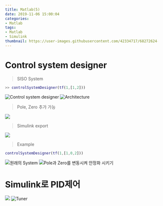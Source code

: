 ```yaml
---
title: Matlab(5)
date: 2019-11-06 15:00:04
categories:
- Matlab
tags:
- Matlab
- Simulink
thumbnail: https://user-images.githubusercontent.com/42334717/68272624-95252780-00a7-11ea-9c69-39ae46e2a499.png
---
```

# Control system designer

> SISO System

~~~Matlab
>> controlSystemDesigner(tf(1,[1,2]))
~~~
<!-- more -->
![Control system designer](https://user-images.githubusercontent.com/42334717/68272624-95252780-00a7-11ea-9c69-39ae46e2a499.png)
![Architecture](https://user-images.githubusercontent.com/42334717/68272880-4deb6680-00a8-11ea-985d-fbfa1b949c75.png)

> Pole, Zero 추가 가능

![](https://user-images.githubusercontent.com/42334717/68272777-006ef980-00a8-11ea-972d-07d84a487752.png)

> Simulink export

![](https://user-images.githubusercontent.com/42334717/68272831-25fc0300-00a8-11ea-9feb-c365ba1a4911.png)

> Example

~~~Matlab
controlSystemDesigner(tf(1,[1,0,2]))
~~~

![원래의 System](https://user-images.githubusercontent.com/42334717/68273645-6e1c2500-00aa-11ea-9ef8-bf99b65d1b54.png)
![Pole과 Zero를 변동시켜 안정화 시키기](https://user-images.githubusercontent.com/42334717/68273575-2dbca700-00aa-11ea-817e-4a3356902d52.png)

# Simulink로 PID제어

![](https://user-images.githubusercontent.com/42334717/68274014-54c7a880-00ab-11ea-8188-9d9eb3ef1b78.png)
![Tuner](https://user-images.githubusercontent.com/42334717/68274332-31e9c400-00ac-11ea-88c7-7254cba4bd2b.png)
